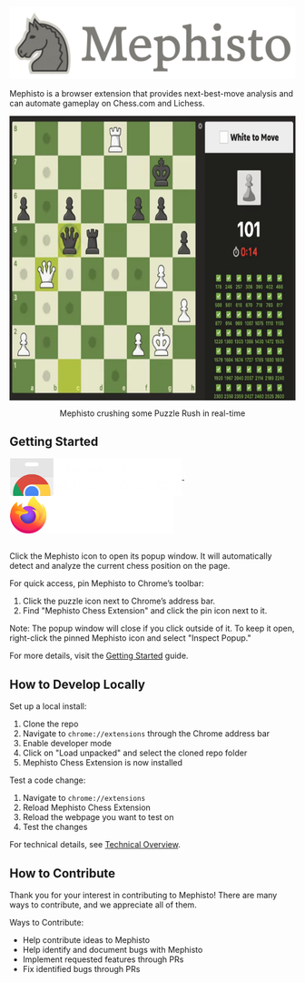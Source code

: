 ![alt text](https://raw.githubusercontent.com/AlexPetrusca/Mephisto/master/res/mephisto_banner_lowercase.png)

Mephisto is a browser extension that provides next-best-move analysis and can automate gameplay on Chess.com and Lichess.

<p align="center">
  <img src="https://github.com/AlexPetrusca/Mephisto/blob/master/res/puzzle_rush_demo.gif" align="center" height="500px" />
  <p align="center">Mephisto crushing some Puzzle Rush in real-time</p>
</p>

## Getting Started

<a href="https://chrome.google.com/webstore/detail/mephisto-chess-extension/ihpdlpgcjepplokoncjelcbbcedgnanp" style="border: 1px solid white">
  <img src="https://github.com/AlexPetrusca/Mephisto/blob/master/res/chrome-web-store.png" align="center" height="66px" />
</a>
&nbsp;&nbsp;&nbsp;&nbsp;
<a href="https://addons.mozilla.org/en-US/firefox/addon/mephisto-chess-extension">
  <img src="https://github.com/AlexPetrusca/Mephisto/blob/master/res/firefox_web_store.png" align="center" height="66px" />
</a>
<br>
<br>

Click the Mephisto icon to open its popup window. It will automatically detect and analyze the current chess position on the page.

For quick access, pin Mephisto to Chrome’s toolbar:
1. Click the puzzle icon next to Chrome’s address bar.
2. Find "Mephisto Chess Extension" and click the pin icon next to it.

Note: The popup window will close if you click outside of it. To keep it open, right-click the pinned Mephisto icon and select "Inspect Popup."

For more details, visit the [Getting Started](https://github.com/AlexPetrusca/Mephisto/wiki/Getting-Started) guide.

## How to Develop Locally
Set up a local install:
1. Clone the repo
2. Navigate to `chrome://extensions` through the Chrome address bar
3. Enable developer mode
4. Click on "Load unpacked" and select the cloned repo folder
5. Mephisto Chess Extension is now installed

Test a code change:
1. Navigate to `chrome://extensions`
2. Reload Mephisto Chess Extension
3. Reload the webpage you want to test on
4. Test the changes

For technical details, see [Technical Overview](https://github.com/AlexPetrusca/Mephisto/wiki/Technical-Overview).


## How to Contribute
Thank you for your interest in contributing to Mephisto! There are many ways to contribute, and we appreciate all of them.

Ways to Contribute:
- Help contribute ideas to Mephisto
- Help identify and document bugs with Mephisto
- Implement requested features through PRs
- Fix identified bugs through PRs
